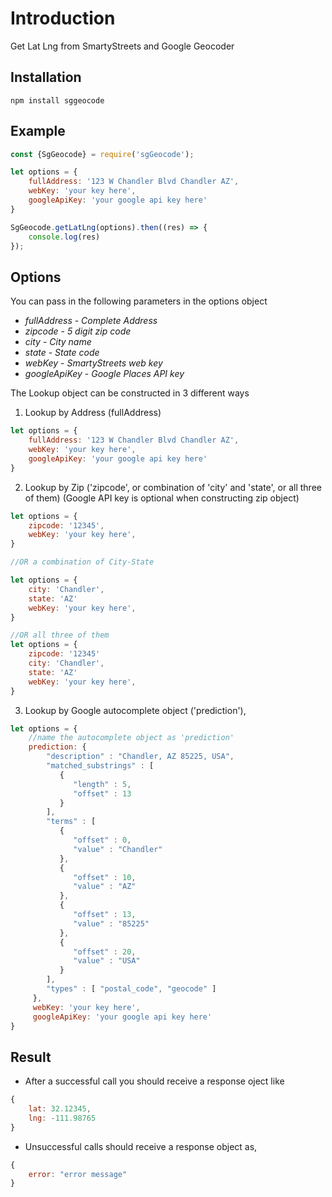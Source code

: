 # Introduction
Get Lat Lng from SmartyStreets and Google Geocoder

## Installation
```#!/bin/bash
npm install sggeocode
```

## Example
```jsx
const {SgGeocode} = require('sgGeocode');

let options = {
    fullAddress: '123 W Chandler Blvd Chandler AZ',
    webKey: 'your key here',
    googleApiKey: 'your google api key here'
}

SgGeocode.getLatLng(options).then((res) => {
    console.log(res)
});
```

## Options
You can pass in the following parameters in the options object
- _fullAddress_ - _Complete Address_
- _zipcode_ - _5 digit zip code_
- _city_ - _City name_
- _state_ - _State code_
- _webKey_ - _SmartyStreets web key_
- _googleApiKey_ - _Google Places API key_

The Lookup object can be constructed in 3 different ways
1. Lookup by Address (fullAddress)
```jsx
let options = {
    fullAddress: '123 W Chandler Blvd Chandler AZ',
    webKey: 'your key here',
    googleApiKey: 'your google api key here'
}
```

2. Lookup by Zip ('zipcode', or combination of 'city' and 'state', or all three of them)
(Google API key is optional when constructing zip object) 
```jsx
let options = {
    zipcode: '12345',
    webKey: 'your key here',
}

//OR a combination of City-State

let options = {
    city: 'Chandler',
    state: 'AZ'
    webKey: 'your key here',
}

//OR all three of them
let options = {
    zipcode: '12345'
    city: 'Chandler',
    state: 'AZ'
    webKey: 'your key here',
}
```

3. Lookup by Google autocomplete object ('prediction'),
```jsx
let options = {
    //name the autocomplete object as 'prediction'
    prediction: {
        "description" : "Chandler, AZ 85225, USA",
        "matched_substrings" : [
           {
              "length" : 5,
              "offset" : 13
           }
        ],
        "terms" : [
           {
              "offset" : 0,
              "value" : "Chandler"
           },
           {
              "offset" : 10,
              "value" : "AZ"
           },
           {
              "offset" : 13,
              "value" : "85225"
           },
           {
              "offset" : 20,
              "value" : "USA"
           }
        ],
        "types" : [ "postal_code", "geocode" ]
     },
     webKey: 'your key here',
     googleApiKey: 'your google api key here' 
}
```

## Result
- After a successful call you should receive a response oject like
```jsx
{
    lat: 32.12345,
    lng: -111.98765
}
```

- Unsuccessful calls should receive a response object as,
```jsx
{
    error: "error message"
}
```
